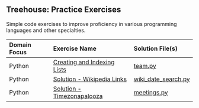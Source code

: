 ## Treehouse: Practice Exercises


Simple code exercises to improve proficiency in various programming languages and other specialties.

| Domain Focus | Exercise Name | Solution File(s) |
| :-- | :-- | :-- |
| Python | [Creating and Indexing Lists](https://teamtreehouse.com/library/practice-creating-and-indexing-lists) | [team.py](team.py) |
| Python | [Solution - Wikipedia Links](https://teamtreehouse.com/library/dates-and-times-in-python/dates-and-times/wikipedia-links) | [wiki_date_search.py](wiki_date_search.py) |
| Python | [Solution - Timezonapalooza](https://teamtreehouse.com/library/dates-and-times-in-python/where-on-earth-do-timezones-make-sense/timezonapalooza) | [meetings.py](meetings.py) |
